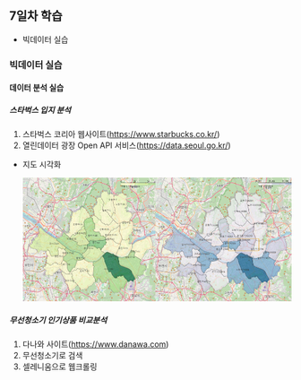 ## 7일차 학습

- 빅데이터 실습

### 빅데이터 실습

#### 데이터 분석 실습

##### 스타벅스 입지 분석

1. 스타벅스 코리아 웹사이트(https://www.starbucks.co.kr/)
2. 열린데이터 광장 Open API 서비스(https://data.seoul.go.kr/)

- 지도 시각화

  ![매장수사업체수비교](https://raw.githubusercontent.com/devuoon/bigdata-analysis-2024/main/images/ba010.png)

##### 무선청소기 인기상품 비교분석

1. 다나와 사이트(https://www.danawa.com)
2. 무선청소기로 검색
3. 셀레니움으로 웹크롤링
